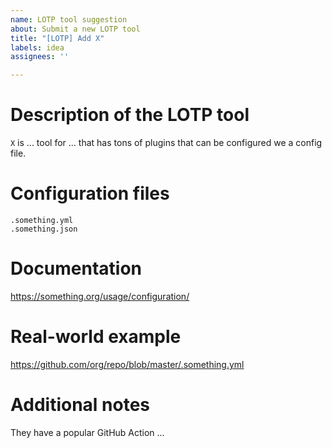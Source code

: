 ```yaml
---
name: LOTP tool suggestion
about: Submit a new LOTP tool
title: "[LOTP] Add X"
labels: idea
assignees: ''

---
```


# Description of the LOTP tool

`X` is ... tool for ... that has tons of plugins that can be configured we a config file.

# Configuration files

```
.something.yml
.something.json
```

# Documentation
https://something.org/usage/configuration/

# Real-world example
https://github.com/org/repo/blob/master/.something.yml

# Additional notes 

They have a popular GitHub Action ...
